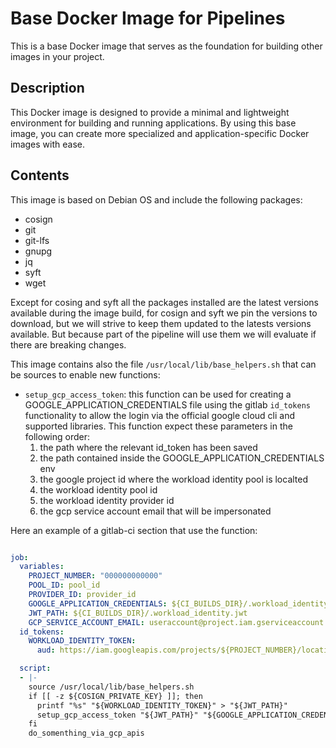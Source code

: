 # Base Docker Image for Pipelines

This is a base Docker image that serves as the foundation for building other images in your project.

## Description

This Docker image is designed to provide a minimal and lightweight environment for building and running applications.
By using this base image, you can create more specialized and application-specific Docker images with ease.

## Contents

This image is based on Debian OS and include the following packages:

- cosign
- git
- git-lfs
- gnupg
- jq
- syft
- wget

Except for cosing and syft all the packages installed are the latest versions available during the image build,
for cosign and syft we pin the versions to download, but we will strive to keep them updated to the latests
versions available. But because part of the pipeline will use them we will evaluate if there are breaking changes.

This image contains also the file `/usr/local/lib/base_helpers.sh` that can be sources to enable new functions:

- `setup_gcp_access_token`: this function can be used for creating a GOOGLE_APPLICATION_CREDENTIALS file using the
	gitlab `id_tokens` functionality to allow the login via the official google cloud cli and supported libraries.
	This function expect these parameters in the following order:
	1. the path where the relevant id_token has been saved
	1. the path contained inside the GOOGLE_APPLICATION_CREDENTIALS env
	1. the google project id where the workload identity pool is localted
	1. the workload identity pool id
	1. the workload identity provider id
	1. the gcp service account email that will be impersonated

Here an example of a gitlab-ci section that use the function:

```yaml

job:
  variables:
    PROJECT_NUMBER: "000000000000"
    POOL_ID: pool_id
    PROVIDER_ID: provider_id
    GOOGLE_APPLICATION_CREDENTIALS: ${CI_BUILDS_DIR}/.workload_identity.wlconfig
    JWT_PATH: ${CI_BUILDS_DIR}/.workload_identity.jwt
    GCP_SERVICE_ACCOUNT_EMAIL: useraccount@project.iam.gserviceaccount.com
  id_tokens:
    WORKLOAD_IDENTITY_TOKEN:
      aud: https://iam.googleapis.com/projects/${PROJECT_NUMBER}/locations/global/workloadIdentityPools/${POOL_ID}/providers/${PROVIDER_ID}

  script:
  - |-
    source /usr/local/lib/base_helpers.sh
    if [[ -z ${COSIGN_PRIVATE_KEY} ]]; then
      printf "%s" "${WORKLOAD_IDENTITY_TOKEN}" > "${JWT_PATH}"
      setup_gcp_access_token "${JWT_PATH}" "${GOOGLE_APPLICATION_CREDENTIALS}" "${PROJECT_NUMBER}" "${POOL_ID}" "${PROVIDER_ID}" "${GCP_SERVICE_ACCOUNT_EMAIL}"
    fi
    do_somenthing_via_gcp_apis
```
